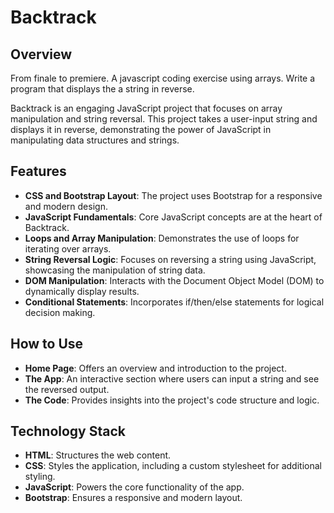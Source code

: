 # Backtrack

## Overview
From finale to premiere. A javascript coding exercise using arrays. Write a program that displays the a string in reverse.

Backtrack is an engaging JavaScript project that focuses on array manipulation and string reversal. This project takes a user-input string and displays it in reverse, demonstrating the power of JavaScript in manipulating data structures and strings.

## Features
- **CSS and Bootstrap Layout**: The project uses Bootstrap for a responsive and modern design.
- **JavaScript Fundamentals**: Core JavaScript concepts are at the heart of Backtrack.
- **Loops and Array Manipulation**: Demonstrates the use of loops for iterating over arrays.
- **String Reversal Logic**: Focuses on reversing a string using JavaScript, showcasing the manipulation of string data.
- **DOM Manipulation**: Interacts with the Document Object Model (DOM) to dynamically display results.
- **Conditional Statements**: Incorporates if/then/else statements for logical decision making.

## How to Use
- **Home Page**: Offers an overview and introduction to the project. 
- **The App**: An interactive section where users can input a string and see the reversed output. 
- **The Code**: Provides insights into the project's code structure and logic. 

## Technology Stack
- **HTML**: Structures the web content.
- **CSS**: Styles the application, including a custom stylesheet for additional styling.
- **JavaScript**: Powers the core functionality of the app.
- **Bootstrap**: Ensures a responsive and modern layout.
